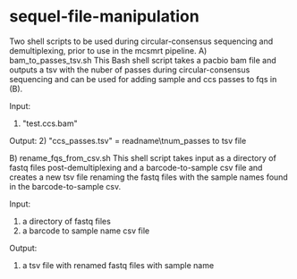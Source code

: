 # sequel-file-manipulation
Two shell scripts to be used during circular-consensus sequencing and demultiplexing, prior to use in the mcsmrt pipeline.
A) bam_to_passes_tsv.sh 
This Bash shell script takes a pacbio bam file and outputs a tsv with the nuber of passes during circular-consensus sequencing and can be used for adding sample and ccs passes to fqs in (B).

Input:
1) "test.ccs.bam" 

Output:
2) "ccs_passes.tsv" = readname\tnum_passes to tsv file 

B) rename_fqs_from_csv.sh
This shell script takes input as a directory of fastq files post-demultiplexing and a barcode-to-sample csv file and creates a new tsv file renaming the fastq files with the sample names found in the barcode-to-sample csv.

Input:
1) a directory of fastq files 
2) a barcode to sample name csv file 

Output:
1) a tsv file with renamed fastq files with sample name

